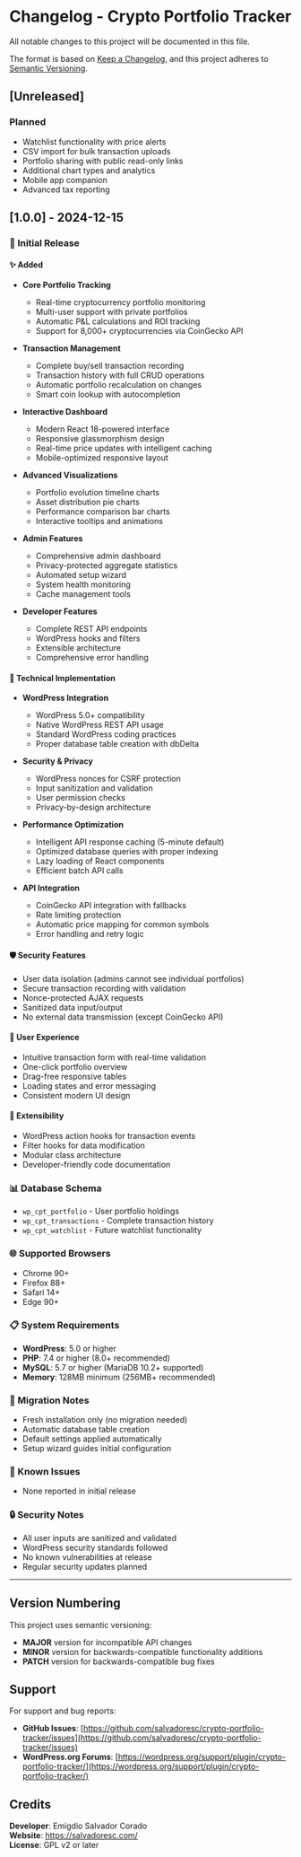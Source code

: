 # Changelog - Crypto Portfolio Tracker

All notable changes to this project will be documented in this file.

The format is based on [Keep a Changelog](https://keepachangelog.com/en/1.0.0/),
and this project adheres to [Semantic Versioning](https://semver.org/spec/v2.0.0.html).

## [Unreleased]

### Planned
- Watchlist functionality with price alerts
- CSV import for bulk transaction uploads
- Portfolio sharing with public read-only links
- Additional chart types and analytics
- Mobile app companion
- Advanced tax reporting

## [1.0.0] - 2024-12-15

### 🎉 Initial Release

#### ✨ Added
- **Core Portfolio Tracking**
  - Real-time cryptocurrency portfolio monitoring
  - Multi-user support with private portfolios
  - Automatic P&L calculations and ROI tracking
  - Support for 8,000+ cryptocurrencies via CoinGecko API

- **Transaction Management**
  - Complete buy/sell transaction recording
  - Transaction history with full CRUD operations
  - Automatic portfolio recalculation on changes
  - Smart coin lookup with autocompletion

- **Interactive Dashboard**
  - Modern React 18-powered interface
  - Responsive glassmorphism design
  - Real-time price updates with intelligent caching
  - Mobile-optimized responsive layout

- **Advanced Visualizations**
  - Portfolio evolution timeline charts
  - Asset distribution pie charts
  - Performance comparison bar charts
  - Interactive tooltips and animations

- **Admin Features**
  - Comprehensive admin dashboard
  - Privacy-protected aggregate statistics
  - Automated setup wizard
  - System health monitoring
  - Cache management tools

- **Developer Features**
  - Complete REST API endpoints
  - WordPress hooks and filters
  - Extensible architecture
  - Comprehensive error handling

#### 🔧 Technical Implementation
- **WordPress Integration**
  - WordPress 5.0+ compatibility
  - Native WordPress REST API usage
  - Standard WordPress coding practices
  - Proper database table creation with dbDelta

- **Security & Privacy**
  - WordPress nonces for CSRF protection
  - Input sanitization and validation
  - User permission checks
  - Privacy-by-design architecture

- **Performance Optimization**
  - Intelligent API response caching (5-minute default)
  - Optimized database queries with proper indexing
  - Lazy loading of React components
  - Efficient batch API calls

- **API Integration**
  - CoinGecko API integration with fallbacks
  - Rate limiting protection
  - Automatic price mapping for common symbols
  - Error handling and retry logic

#### 🛡️ Security Features
- User data isolation (admins cannot see individual portfolios)
- Secure transaction recording with validation
- Nonce-protected AJAX requests
- Sanitized data input/output
- No external data transmission (except CoinGecko API)

#### 📱 User Experience
- Intuitive transaction form with real-time validation
- One-click portfolio overview
- Drag-free responsive tables
- Loading states and error messaging
- Consistent modern UI design

#### 🔌 Extensibility
- WordPress action hooks for transaction events
- Filter hooks for data modification
- Modular class architecture
- Developer-friendly code documentation

### 📊 Database Schema
- `wp_cpt_portfolio` - User portfolio holdings
- `wp_cpt_transactions` - Complete transaction history  
- `wp_cpt_watchlist` - Future watchlist functionality

### 🌐 Supported Browsers
- Chrome 90+
- Firefox 88+
- Safari 14+
- Edge 90+

### 📋 System Requirements
- **WordPress**: 5.0 or higher
- **PHP**: 7.4 or higher (8.0+ recommended)
- **MySQL**: 5.7 or higher (MariaDB 10.2+ supported)
- **Memory**: 128MB minimum (256MB+ recommended)

### 🔄 Migration Notes
- Fresh installation only (no migration needed)
- Automatic database table creation
- Default settings applied automatically
- Setup wizard guides initial configuration

### 🐛 Known Issues
- None reported in initial release

### 🔒 Security Notes
- All user inputs are sanitized and validated
- WordPress security standards followed
- No known vulnerabilities at release
- Regular security updates planned

---

## Version Numbering

This project uses semantic versioning:
- **MAJOR** version for incompatible API changes
- **MINOR** version for backwards-compatible functionality additions  
- **PATCH** version for backwards-compatible bug fixes

## Support

For support and bug reports:
- **GitHub Issues**: [https://github.com/salvadoresc/crypto-portfolio-tracker/issues](https://github.com/salvadoresc/crypto-portfolio-tracker/issues)
- **WordPress.org Forums**: [https://wordpress.org/support/plugin/crypto-portfolio-tracker/](https://wordpress.org/support/plugin/crypto-portfolio-tracker/)

## Credits

**Developer**: Emigdio Salvador Corado  
**Website**: https://salvadoresc.com/  
**License**: GPL v2 or later